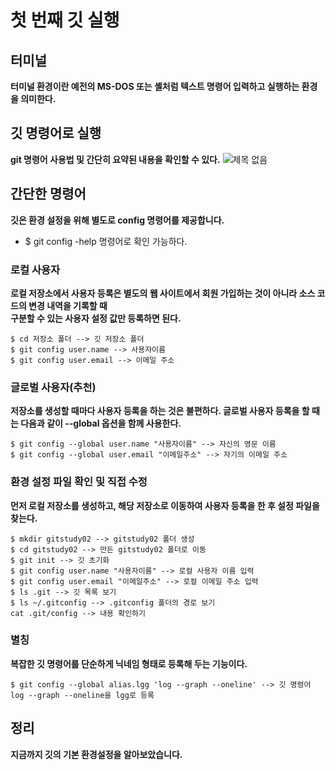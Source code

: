 # 첫 번째 깃 실행

## 터미널
**터미널 환경이란 예전의 MS-DOS 또는 셸처럼 텍스트 명령어 입력하고 실행하는 환경을 의미한다.**

## 깃 명령어로 실행
**git 명령어 사용법 및 간단히 요약된 내용을 확인할 수 있다.**
![제목 없음](https://user-images.githubusercontent.com/105197524/195994716-705ee0ce-a160-48cc-aecb-6300cbd17f05.png)


## 간단한 명령어
**깃은 환경 설정을 위해 별도로 config 명령어를 제공합니다.** <br>
- $ git config -help 명령어로 확인 가능하다.

### 로컬 사용자
**로컬 저장소에서 사용자 등록은 별도의 웹 사이트에서 회원 가입하는 것이 아니라 소스 코드의 변경 내역을 기록할 때 <br>구분할 수 있는 사용자 설정 값만
등록하면 된다.**

```
$ cd 저장소 폴더 --> 깃 저장소 폴더
$ git config user.name --> 사용자이름
$ git config user.email --> 이메일 주소
```

### 글로벌 사용자(추천)
**저장소를 생성할 때마다 사용자 등록을 하는 것은 불편하다. 글로벌 사용자 등록을 할 때는 다음과 같이 --global 옵션을 함께 사용한다.**
```
$ git config --global user.name "사용자이름" --> 자신의 영문 이름
$ git config --global user.email "이메일주소" --> 자기의 이메일 주소
```

### 환경 설정 파일 확인 및 직접 수정
**먼저 로컬 저장소를 생성하고, 해당 저장소로 이동하여 사용자 등록을 한 후 설정 파일을 찾는다.**
```
$ mkdir gitstudy02 --> gitstudy02 폴더 생성
$ cd gitstudy02 --> 만든 gitstudy02 폴더로 이동
$ git init --> 깃 초기화
$ git config user.name "사용자이름" --> 로컬 사용자 이름 입력
$ git config user.email "이메일주소" --> 로컬 이메일 주소 입력
$ ls .git --> 깃 목록 보기
$ ls ~/.gitconfig --> .gitconfig 폴더의 경로 보기
cat .git/config --> 내용 확인하기
```

### 별칭
**복잡한 깃 명령어를 단순하게 닉네임 형태로 등록해 두는 기능이다.**
```
$ git config --global alias.lgg 'log --graph --oneline' --> 깃 명령어 log --graph --oneline을 lgg로 등록
```

## 정리
**지금까지 깃의 기본 환경설정을 알아보았습니다.**
